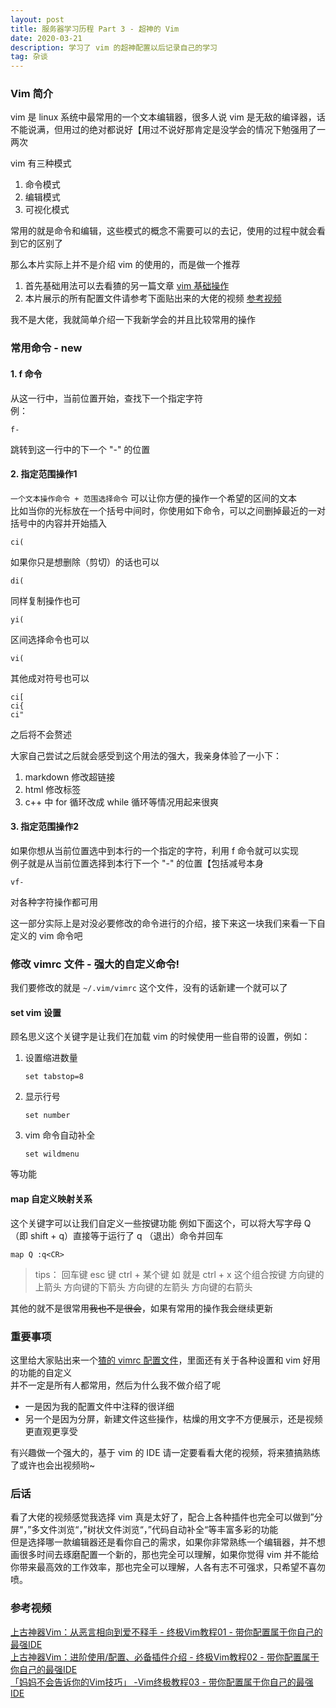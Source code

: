 ```yaml
---
layout: post
title: 服务器学习历程 Part 3 - 超神的 Vim
date: 2020-03-21
description: 学习了 vim 的超神配置以后记录自己的学习
tag: 杂谈
---
```


### Vim 简介
vim 是 linux 系统中最常用的一个文本编辑器，很多人说 vim 是无敌的编译器，话不能说满，但用过的绝对都说好【用过不说好那肯定是没学会的情况下勉强用了一两次

vim 有三种模式
1. 命令模式
2. 编辑模式
3. 可视化模式

常用的就是命令和编辑，这些模式的概念不需要可以的去记，使用的过程中就会看到它的区别了

那么本片实际上并不是介绍 vim 的使用的，而是做一个推荐
1. 首先基础用法可以去看猹的另一篇文章 [vim 基础操作](http://blog.zinchon.cn/2019/09/ServerStudy-Linux/#vim-%E5%9F%BA%E7%A1%80%E6%93%8D%E4%BD%9C)
2. 本片展示的所有配置文件请参考下面贴出来的大佬的视频 [参考视频](#参考视频)

我不是大佬，我就简单介绍一下我新学会的并且比较常用的操作

### 常用命令 - new
#### 1. f 命令
从这一行中，当前位置开始，查找下一个指定字符<br>
例：
```vim
f-
```
跳转到这一行中的下一个 "-" 的位置

#### 2. 指定范围操作1
`一个文本操作命令 + 范围选择命令` 可以让你方便的操作一个希望的区间的文本<br>
比如当你的光标放在一个括号中间时，你使用如下命令，可以之间删掉最近的一对括号中的内容并开始插入
```vim
ci(
```
如果你只是想删除（剪切）的话也可以
```vim
di(
```
同样复制操作也可
```vim
yi(
```
区间选择命令也可以
```vim
vi(
```
其他成对符号也可以
```vim
ci[
ci{
ci"
```
之后将不会赘述

大家自己尝试之后就会感受到这个用法的强大，我亲身体验了一小下：
1. markdown 修改超链接
2. html 修改标签
3. c++ 中 for 循环改成 while 循环等情况用起来很爽

#### 3. 指定范围操作2
如果你想从当前位置选中到本行的一个指定的字符，利用 f 命令就可以实现<br>
例子就是从当前位置选择到本行下一个 "-" 的位置【包括减号本身
```vim
vf-
```
对各种字符操作都可用

这一部分实际上是对没必要修改的命令进行的介绍，接下来这一块我们来看一下自定义的 vim 命令吧

### 修改 vimrc 文件 - 强大的自定义命令!
我们要修改的就是 `~/.vim/vimrc` 这个文件，没有的话新建一个就可以了

#### set vim 设置
顾名思义这个关键字是让我们在加载 vim 的时候使用一些自带的设置，例如：
1. 设置缩进数量
	```vim
	set tabstop=8
	```
2. 显示行号
	```vim
	set number
	```
3. vim 命令自动补全
	```vim
	set wildmenu
	```

等功能

#### map 自定义映射关系
这个关键字可以让我们自定义一些按键功能
例如下面这个，可以将大写字母 Q （即 shift + q）直接等于运行了 q （退出）命令并回车
```vim
map Q :q<CR>
```
> tips：
> <CR>		回车键
> <Esc>		esc 键
> <C-key>	ctrl + 某个键 如 <C-x> 就是 ctrl + x 这个组合按键
> <up>		方向键的上箭头
> <down>	方向键的下箭头
> <left>	方向键的左箭头
> <right>	方向键的右箭头

其他的就不是很常用~~我也不是很会~~，如果有常用的操作我会继续更新

### 重要事项
这里给大家贴出来一个[猹的 vimrc 配置文件](https://github.com/Hybrogen/hybrogenvimrc/blob/master/vimrc)，里面还有关于各种设置和 vim 好用的功能的自定义<br>
并不一定是所有人都常用，然后为什么我不做介绍了呢
* 一是因为我的配置文件中注释的很详细
* 另一个是因为分屏，新建文件这些操作，枯燥的用文字不方便展示，还是视频更直观更享受

有兴趣做一个强大的，基于 vim 的 IDE 请一定要看看大佬的视频，将来猹搞熟练了或许也会出视频哟~

### 后话
看了大佬的视频感觉我选择 vim 真是太好了，配合上各种插件也完全可以做到”分屏“，”多文件浏览“，”树状文件浏览“，”代码自动补全“等丰富多彩的功能<br>
但是选择哪一款编辑器还是看你自己的需求，如果你非常熟练一个编辑器，并不想画很多时间去琢磨配置一个新的，那也完全可以理解，如果你觉得 vim 并不能给你带来最高效的工作效率，那也完全可以理解，人各有志不可强求，只希望不喜勿喷。

### 参考视频
[上古神器Vim：从恶言相向到爱不释手 - 终极Vim教程01 - 带你配置属于你自己的最强IDE](https://www.bilibili.com/video/av55498503)<br>
[上古神器Vim：进阶使用/配置、必备插件介绍 - 终极Vim教程02 - 带你配置属于你自己的最强IDE](https://www.bilibili.com/video/av55664166)<br>
[「妈妈不会告诉你的Vim技巧」 -Vim终极教程03 - 带你配置属于你自己的最强IDE](https://www.bilibili.com/video/av56020134)<br>

